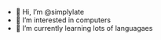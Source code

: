 - 👋 Hi, I’m @simplylate
- 👀 I’m interested in computers
- 🌱 I’m currently learning lots of languagaes
